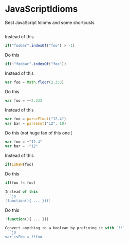 # JavaScriptIdioms
Best JavaScript Idioms and some shortcusts

## 

Instead of this
```js
if("foobar".indexOf("foo") > -1) 
```

Do this
```js
if(~"foobar".indexOf("foo"))
```

Instead of this
```js
var foo = Math.floor(2.333)
```

Do this
```js
var foo = ~~2.333
```

Instead of this
```js
var foo = parseFloat("12.4")
var bar = parseInt("12", 10)
```

Do this (not huge fan of this one )
```js
var foo = +"12.4"
var bar = +"12"
```

Instead of this
```js
if(isNaN(foo)
```

Do this
```js
if(foo != foo)

Instead of this
```js
(function(){ ... })()
```

Do this
```js
!function(){ ... }()

Convert anything to a boolean by prefixing it with `!!`
```js
var isFoo = !!foo
```

